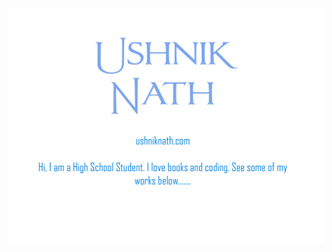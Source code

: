 <!--
<h1 style="style:center">USHNIK NATH </h1>
<br></br>
<h3>I'm a High School Student, studying in The Mother's International School. I love reading books and Coding.
See some of my works below.</h3>-->
[![Header](https://github.com/SPUTnik-42/SPUTnik-42/blob/main/gitprofile.png "Header")](https://www.ushniknath.com/)






<!--
**SPUTnik-42/SPUTnik-42** is a ✨ _special_ ✨ repository because its `README.md` (this file) appears on your GitHub profile.

Here are some ideas to get you started:

- 🔭 I’m currently working on ...
- 🌱 I’m currently learning ...
- 👯 I’m looking to collaborate on ...
- 🤔 I’m looking for help with ...
- 💬 Ask me about ...
- 📫 How to reach me: ...
- 😄 Pronouns: ...
- ⚡ Fun fact: ...
-->
